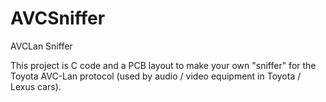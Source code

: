 # AVCSniffer
AVCLan Sniffer

This project is C code and a PCB layout to make your own "sniffer" for the Toyota AVC-Lan protocol (used by audio / video equipment in Toyota / Lexus cars).
